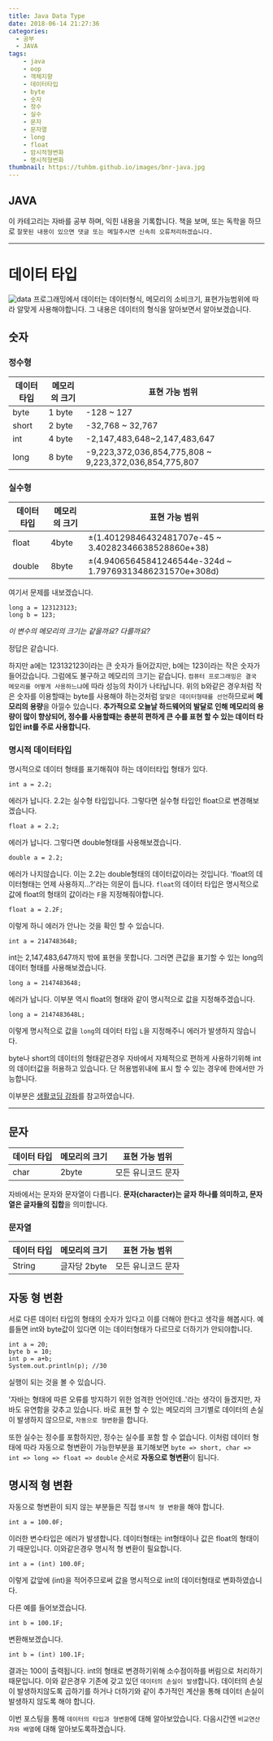 ```yaml
---
title: Java Data Type
date: 2018-06-14 21:27:36
categories:
  - 공부
  - JAVA
tags:
    - java
    - oop
    - 객체지향
    - 데이터타입
    - byte
    - 숫자
    - 정수
    - 실수
    - 문자
    - 문자열
    - long
    - float
    - 암시적형변화
    - 명시적형변화
thumbnail: https://tuhbm.github.io/images/bnr-java.jpg
---
```

## JAVA
이 카테고리는 자바를 공부 하며, 익힌 내용을 기록합니다.
책을 보며, 또는 독학을 하므로 `잘못된 내용이 있으면 댓글 또는 메일주시면 신속히 오류처리하겠습니다.`
*****

# 데이터 타입
![data](https://tuhbm.github.io/images/java/img_data.jpg)
프로그래밍에서 데이터는 데이터형식, 메모리의 소비크기, 표현가능범위에 따라 알맞게 사용해야합니다.
그 내용은 데이터의 형식을 알아보면서 알아보겠습니다.
<!-- more -->
## 숫자

### 정수형

|데이터 타입  | 메모리의 크기 |  표현 가능 범위|
|----------|-----------|---------------|
|byte | 1 byte | -128 ~ 127|
|short | 2 byte | -32,768 ~ 32,767|
|int | 4 byte | -2,147,483,648~2,147,483,647|
|long | 8 byte | -9,223,372,036,854,775,808 ~ 9,223,372,036,854,775,807|


### 실수형

|데이터 타입 | 메모리의 크기 | 표현 가능 범위|
|----------|-----------|---------------|
|float | 4byte | ±(1.40129846432481707e-45 ~ 3.40282346638528860e+38)|
|double | 8byte | ±(4.94065645841246544e-324d ~ 1.79769313486231570e+308d)|

여기서 문제를 내보겠습니다.
````
long a = 123123123;
long b = 123;
````
_이 변수의 메모리의 크기는 같을까요? 다를까요?_

정답은 같습니다.

하지만 a에는 123132123이라는 큰 숫자가 들어갔지만,
b에는 123이라는 작은 숫자가 들어갔습니다. 그럼에도 불구하고 메모리의 크기는 같습니다.
`컴퓨터 프로그래밍은 결국 메모리를 어떻게 사용하느냐`에 따라 성능의 차이가 나타납니다.
위의 b와같은 경우처럼 작은 숫자를 이용할때는 byte를 사용해야 하는것처럼 `알맞은 데이터형태를 선언`하므로써 **메모리의 용량**을 아낄수 있습니다.
**추가적으로 오늘날 하드웨어의 발달로 인해 메모리의 용량이 많이 향상되어, 정수를 사용할때는 충분히 편하게 큰 수를 표현 할 수 있는 데이터 타입인 int를 주로 사용합니다.**

### 명시적 데이터타입

명시적으로 데이터 형태를 표기해줘야 하는 데이터타입 형태가 있다.
````
int a = 2.2;
````
에러가 납니다. 2.2는 실수형 타입입니다. 그렇다면 실수형 타입인 float으로 변경해보겠습니다.
````
float a = 2.2;
````
에러가 납니다.
그렇다면 double형태를 사용해보겠습니다.
````
double a = 2.2;
````
에러가 나지않습니다.
이는 2.2는 double형태의 데이터값이라는 것입니다.
'float의 데이터형태는 언제 사용하지...?'라는 의문이 듭니다.
`float`의 데이터 타입은 명시적으로 값에 float의 형태의 값이라는 `F`을 지정해줘야합니다.
````
float a = 2.2F;
````
이렇게 하니 에러가 안나는 것을 확인 할 수 있습니다.
````
int a = 2147483648;
````
int는 2,147,483,647까지 밖에 표현을 못합니다.
그러면 큰값을 표기할 수 있는 long의 데이터 형태를 사용해보겠습니다.
````
long a = 2147483648;
````
에러가 납니다. 이부분 역시 float의 형태와 같이 명시적으로 값을 지정해주겠습니다.
````
long a = 2147483648L;
````
이렇게 명시적으로 값을 `long`의 데이터 타입 `L`을 지정해주니 에러가 발생하지 않습니다.

byte나 short의 데이터의 형태같은경우 자바에서 자체적으로 편하게 사용하기위해 int의 데이터값을 허용하고 있습니다. 단 허용범위내에 표시 할 수 있는 경우에 한에서만 가능합니다.

이부분은 [생활코딩 강좌](https://opentutorials.org/course/1223/5326)를 참고하였습니다.

*****
## 문자

|데이터 타입 | 메모리의 크기 | 표현 가능 범위|
|----------|-----------|---------------|
|char | 2byte | 모든 유니코드 문자|

자바에서는 문자와 문자열이 다릅니다. 
**문자(character)는 글자 하나를 의미하고, 문자열은 글자들의 집합**을 의미합니다.

### 문자열
|데이터 타입 | 메모리의 크기 | 표현 가능 범위|
|----------|-----------|---------------|
|String | 글자당 2byte | 모든 유니코드 문자|

## 자동 형 변환
서로 다른 데이터 타입의 형태의 숫자가 있다고 이를 더해야 한다고 생각을 해봅시다.
예를들면 int와 byte값이 있다면 이는 데이터형태가 다르므로 더하기가 안되야합니다.
````
int a = 20;
byte b = 10;
int p = a+b;
System.out.println(p); //30
````
실행이 되는 것을 볼 수 있습니다.

'자바는 형태에 따른 오류를 방지하기 위한 엄격한 언어인데..'라는 생각이 들겠지만,
자바도 유연함을 갖추고 있습니다.
바로 표현 할 수 있는 메모리의 크기별로 데이터의 손실이 발생하지 않으므로,
`자동으로 형변환`을 합니다.

또한 실수는 정수를 포함하지만, 정수는 실수를 포함 할 수 없습니다.
이처럼 데이터 형태에 따라 자동으로 형변환이 가능한부분을 표기해보면
`byte => short, char => int => long => float => double`
순서로 **자동으로 형변환**이 됩니다.

## 명시적 형 변환
자동으로 형변환이 되지 않는 부분들은 직접 `명시적 형 변환`을 해야 합니다.
````
int a = 100.0F;
````
이러한 변수타입은 에러가 발생합니다.
데이터형태는 int형태이나 값은 float의 형태이기 때문입니다.
이와같은경우 명시적 형 변환이 필요합니다.
````
int a = (int) 100.0F;
````
이렇게 값앞에 (int)을 적어주므로써 값을 명시적으로 int의 데이터형태로 변화하였습니다.

다른 예를 들어보겠습니다.
````
int b = 100.1F;
````
변환해보겠습니다.
````
int b = (int) 100.1F;
````
결과는 100이 출력됩니다.
int의 형태로 변경하기위해 소수점이하를 버림으로 처리하기 때문입니다.
이와 같은경우 기존에 갖고 있던 `데이터의 손실이 발생`합니다. 데이터의 손실이 발생하지않도록 곱하기를 하거나 더하기와 같이 추가적인 계산을 통해 데이터 손실이 발생하지 않도록 해야 합니다.

이번 포스팅을 통해 `데이터의 타입과 형변환`에 대해 알아보았습니다.
다음시간엔 `비교연산자와 배열`에 대해 알아보도록하겠습니다.
